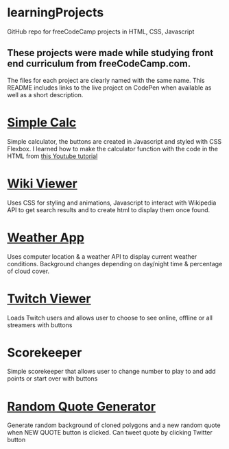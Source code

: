 # learningProjects
GitHub repo for freeCodeCamp projects in HTML, CSS, Javascript

## These projects were made while studying front end curriculum from freeCodeCamp.com. 
The files for each project are clearly named with the same name. This README includes links to the live project on CodePen when available as well as a short description. 

# [Simple Calc](https://codepen.io/KristyStien/full/PEMgrb/)
Simple calculator, the buttons are created in Javascript and styled with CSS Flexbox. 
I learned how to make the calculator function with the code in the HTML from [this Youtube tutorial](https://www.youtube.com/watch?v=Xu2tulgn0KA)

# [Wiki Viewer](https://codepen.io/KristyStien/pen/rYGWew)
Uses CSS for styling and animations, Javascript to interact with Wikipedia API to get search results and to create html to display them once found.

# [Weather App](https://codepen.io/KristyStien/pen/bYWXqb)
Uses computer location & a weather API to display current weather conditions. Background changes depending on day/night time & percentage of cloud cover.

# [Twitch Viewer](https://codepen.io/KristyStien/pen/xPPQBo)
Loads Twitch users and allows user to choose to see online, offline or all streamers with buttons

# Scorekeeper
Simple scorekeeper that allows user to change number to play to and add points or start over with buttons

# [Random Quote Generator](https://codepen.io/KristyStien/pen/gXpxVa)
Generate random background of cloned polygons and a new random quote when NEW QUOTE button is clicked.
Can tweet quote by clicking Twitter button


